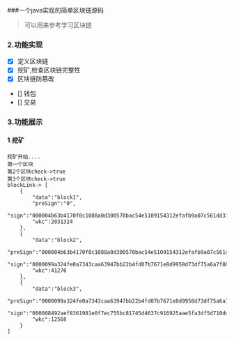 ###一个java实现的简单区块链源码
>可以用来参考学习区块链

### 2.功能实现
* [x] 定义区块链
* [x] 挖矿,检查区块链完整性
* [x] 区块链防篡改
* [] 钱包
* [] 交易

### 3.功能展示

#### 1.挖矿
```
挖矿开始....
第一个区块
第2个区块check->true
第3个区块check->true
blockLink-> [
	{
		"data":"block1",
		"preSign":"0",
		"sign":"000004b63b4170f0c1088a0d300570bac54e5109154312efafb9a07c561dd312",
		"wkc":2031324
	},
	{
		"data":"block2",
		"preSign":"000004b63b4170f0c1088a0d300570bac54e5109154312efafb9a07c561dd312",
		"sign":"0000099a324fe0a7343caa63947bb22b4fd07b7671e8d9958d73df75a6a7f88a",
		"wkc":41270
	},
	{
		"data":"block3",
		"preSign":"0000099a324fe0a7343caa63947bb22b4fd07b7671e8d9958d73df75a6a7f88a",
		"sign":"000008492aef8361981e0f7ec755bc81745d4637c916925aae5fa3df5d710dde",
		"wkc":12568
	}
]
```